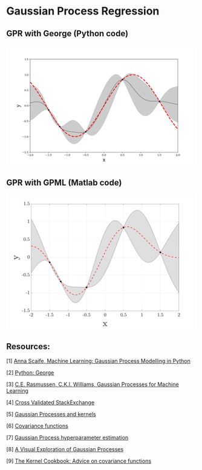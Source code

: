 # Gaussian Process Regression


## GPR with George (Python code)

![Screenshot](GPR-Python/GPR-george.png)

## GPR with GPML (Matlab code)

![Screenshot](GPML-Matlab/GPR-GPML.png)

## Resources:

[1] [Anna Scaife, Machine Learning: Gaussian Process Modelling in Python](https://www.youtube.com/watch?v=UpsV1y6wMQ8)

[2] [Python: George](https://george.readthedocs.io/en/latest/)

[3] [C.E. Rasmussen, C.K.I. Williams, Gaussian Processes for Machine Learning](http://www.gaussianprocess.org/gpml/)

[4] [Cross Validated StackExchange](https://stats.stackexchange.com/)

[5] [Gaussian Processes and kernels](https://www.inf.ed.ac.uk/teaching/courses/mlpr/2016/notes/w7c_gaussian_process_kernels.pdf)

[6] [Covariance functions](http://evelinag.com/Ariadne/covarianceFunctions.html)

[7] [Gaussian Process hyperparameter estimation](https://matthewdharris.com/2016/05/16/gaussian-process-hyperparameter-estimation/)

[8] [A Visual Exploration of Gaussian Processes](https://www.jgoertler.com/visual-exploration-gaussian-processes/)

[9] [The Kernel Cookbook: Advice on covariance functions](https://www.cs.toronto.edu/~duvenaud/cookbook/)

